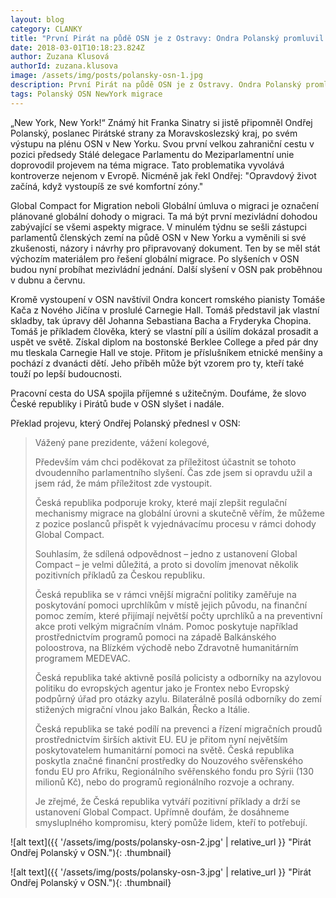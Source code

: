 ```yaml
---
layout: blog
category: CLANKY
title: "První Pirát na půdě OSN je z Ostravy: Ondra Polanský promluvil k migraci"
date: 2018-03-01T10:18:23.824Z
author: Zuzana Klusová
authorId: zuzana.klusova
image: /assets/img/posts/polansky-osn-1.jpg
description: První Pirát na půdě OSN je z Ostravy. Ondra Polanský promluvil k migraci.
tags: Polanský OSN NewYork migrace
---
```


„New York, New York!“ Známý hit Franka Sinatry si jistě připomněl Ondřej Polanský, poslanec Pirátské strany za Moravskoslezský kraj, po svém výstupu na plénu OSN v New Yorku. Svou první velkou zahraniční cestu v pozici předsedy Stálé delegace Parlamentu do Meziparlamentní unie doprovodil projevem na téma migrace. Tato problematika vyvolává kontroverze nejenom v Evropě. Nicméně jak řekl Ondřej: "Opravdový život začíná, když vystoupíš ze své komfortní zóny."

Global Compact for Migration neboli Globální úmluva o migraci je označení plánované globální dohody o migraci. Ta má být první mezivládní dohodou zabývající se všemi aspekty migrace. V minulém týdnu se sešli zástupci parlamentů členských zemí na půdě OSN v New Yorku a vyměnili si své zkušenosti, názory i návrhy pro připravovaný dokument. Ten by se měl stát výchozím materiálem pro řešení globální migrace. Po slyšeních v OSN budou nyní probíhat mezivládní jednání. Další slyšení v OSN pak proběhnou v dubnu a červnu.

Kromě vystoupení v OSN navštívil Ondra koncert romského pianisty Tomáše Kača z Nového Jičína v proslulé Carnegie Hall. Tomáš představil jak vlastní skladby, tak úpravy děl Johanna Sebastiana Bacha a Fryderyka Chopina. Tomáš je příkladem člověka, který se vlastní pílí a úsilím dokázal prosadit a uspět ve světě. Získal diplom na bostonské Berklee College a před pár dny mu tleskala Carnegie Hall ve stoje. Přitom je příslušníkem etnické menšiny a pochází z dvanácti dětí. Jeho příběh může být vzorem pro ty, kteří také touží po lepší budoucnosti.

Pracovní cesta do USA spojila příjemné s užitečným. Doufáme, že slovo České republiky i Pirátů bude v OSN slyšet i nadále.

Překlad projevu, který Ondřej Polanský přednesl v OSN:

> Vážený pane prezidente, vážení kolegové,
> 
> Především vám chci poděkovat za příležitost účastnit se tohoto dvoudenního parlamentního slyšení. Čas zde jsem si opravdu užil a jsem rád, že mám příležitost zde vystoupit.
> 
> Česká republika podporuje kroky, které mají zlepšit regulační mechanismy migrace na globální úrovni a skutečně věřím, že můžeme z pozice poslanců přispět k vyjednávacímu procesu v rámci dohody Global Compact.
> 
> Souhlasím, že sdílená odpovědnost – jedno z ustanovení Global Compact – je velmi důležitá, a proto si dovolím jmenovat několik pozitivních příkladů za Českou republiku.
> 
> Česká republika se v rámci vnější migrační politiky zaměřuje na poskytování pomoci uprchlíkům v místě jejich původu, na finanční pomoc zemím, které přijímají největší počty uprchlíků a na preventivní akce proti velkým migračním vlnám. Pomoc poskytuje například prostřednictvím programů pomoci na západě Balkánského poloostrova, na Blízkém východě nebo Zdravotně humanitárním programem MEDEVAC.
> 
> Česká republika také aktivně posílá policisty a odborníky na azylovou politiku do evropských agentur jako je Frontex nebo Evropský podpůrný úřad pro otázky azylu. Bilaterálně posílá odborníky do zemí stižených migrační vlnou jako Balkán, Řecko a Itálie.
> 
> Česká republika se také podílí na prevenci a řízení migračních proudů prostřednictvím širších aktivit EU. EU je přitom nyní největším poskytovatelem humanitární pomoci na světě. Česká republika poskytla značné finanční prostředky do Nouzového svěřenského fondu EU pro Afriku, Regionálního svěřenského fondu pro Sýrii (130 milionů Kč), nebo do   programů regionálního rozvoje a ochrany.
> 
> Je zřejmé, že Česká republika vytváří pozitivní příklady a drží se ustanovení Global Compact. Upřímně doufám, že dosáhneme smysluplného kompromisu, který pomůže lidem, kteří to potřebují.



![alt text]({{ '/assets/img/posts/polansky-osn-2.jpg' | relative_url }} "Pirát Ondřej Polanský v OSN."){: .thumbnail}

![alt text]({{ '/assets/img/posts/polansky-osn-3.jpg' | relative_url }} "Pirát Ondřej Polanský v OSN."){: .thumbnail}




